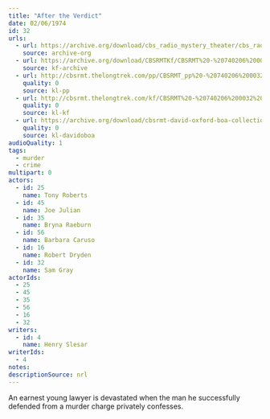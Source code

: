 ```yaml
---
title: "After the Verdict"
date: 02/06/1974
id: 32
urls: 
  - url: https://archive.org/download/cbs_radio_mystery_theater/cbs_radio_mystery_theater-0001-0050.zip/cbs_radio_mystery_theater-0001-0050%2Fcbsrmt_0032_after_the_verdict.mp3
    source: archive-org
  - url: https://archive.org/download/CBSRMTKf/CBSRMT%20-%20740206%200032%20After%20The%20Verdict_kf.mp3
    source: kf-archive
  - url: http://cbsrmt.thelongtrek.com/pp/CBSRMT_pp%20-%20740206%200032%20After%20the%20Verdict.mp3
    quality: 0
    source: kl-pp
  - url: http://cbsrmt.thelongtrek.com/kf/CBSRMT%20-%20740206%200032%20After%20The%20Verdict_kf.mp3
    quality: 0
    source: kl-kf
  - url: https://archive.org/download/cbsrmt-david-oxford-boa-collection/CBSRMT-740206-0032-After-the-Verdict-(64-44)_kf-{BoA}.mp3
    quality: 0
    source: kl-davidoboa
audioQuality: 1
tags: 
  - murder
  - crime
multipart: 0
actors:  
  - id: 25
    name: Tony Roberts  
  - id: 45
    name: Joe Julian  
  - id: 35
    name: Bryna Raeburn  
  - id: 56
    name: Barbara Caruso  
  - id: 16
    name: Robert Dryden  
  - id: 32
    name: Sam Gray
actorIds:  
  - 25  
  - 45  
  - 35  
  - 56  
  - 16  
  - 32
writers:  
  - id: 4
    name: Henry Slesar
writerIds:  
  - 4
notes: 
descriptionSource: nrl
---
```

An earnest young lawyer is devastated when the man he successfully defended from a murder charge privately confesses.